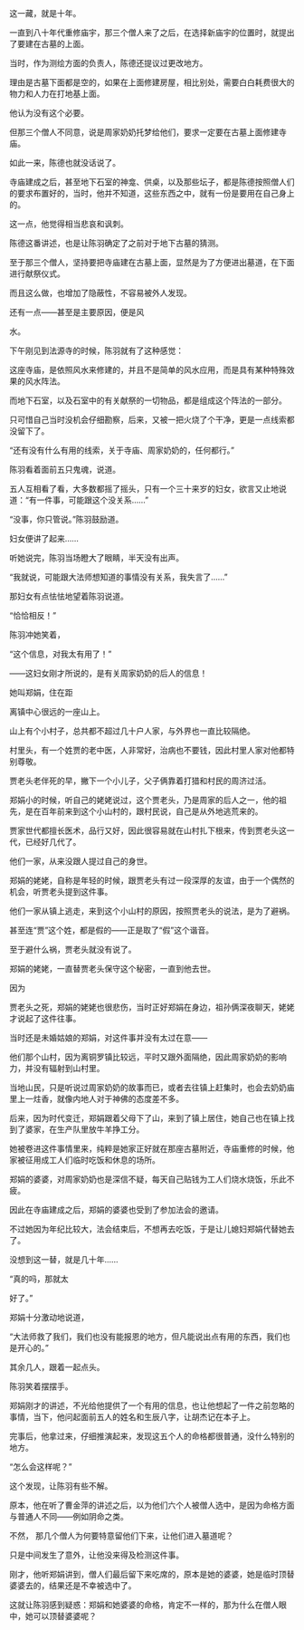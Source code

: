这一藏，就是十年。

一直到八十年代重修庙宇，那三个僧人来了之后，在选择新庙宇的位置时，就提出了要建在古墓的上面。

当时，作为测绘方面的负责人，陈德还提议过更改地方。

理由是古墓下面都是空的，如果在上面修建房屋，相比别处，需要白白耗费很大的物力和人力在打地基上面。

他认为没有这个必要。

但那三个僧人不同意，说是周家奶奶托梦给他们，要求一定要在古墓上面修建寺庙。

如此一来，陈德也就没话说了。

寺庙建成之后，甚至地下石室的神龛、供桌，以及那些坛子，都是陈德按照僧人们的要求布置好的，当时，他并不知道，这些东西之中，就有一份是要用在自己身上的。

这一点，他觉得相当悲哀和讽刺。

陈德这番讲述，也是让陈羽确定了之前对于地下古墓的猜测。

至于那三个僧人，坚持要把寺庙建在古墓上面，显然是为了方便进出墓道，在下面进行献祭仪式。

而且这么做，也增加了隐蔽性，不容易被外人发现。

还有一点——甚至是主要原因，便是风

水。

下午刚见到法源寺的时候，陈羽就有了这种感觉：

这座寺庙，是依照风水来修建的，并且不是简单的风水应用，而是具有某种特殊效果的风水阵法。

而地下石室，以及石室中的有关献祭的一切物品，都是组成这个阵法的一部分。

只可惜自己当时没机会仔细勘察，后来，又被一把火烧了个干净，更是一点线索都没留下了。

“还有没有什么有用的线索，关于寺庙、周家奶奶的，任何都行。”

陈羽看着面前五只鬼魂，说道。

五人互相看了看，大多数都摇了摇头，只有一个三十来岁的妇女，欲言又止地说道：“有一件事，可能跟这个没关系……”

“没事，你只管说。”陈羽鼓励道。

妇女便讲了起来……

听她说完，陈羽当场瞪大了眼睛，半天没有出声。

“我就说，可能跟大法师想知道的事情没有关系，我失言了……”

那妇女有点怯怯地望着陈羽说道。

“恰恰相反！”

陈羽冲她笑着，

“这个信息，对我太有用了！”

——这妇女刚才所说的，是有关周家奶奶的后人的信息！

她叫郑娟，住在距

离镇中心很远的一座山上。

山上有个小村子，总共都不超过几十户人家，与外界也一直比较隔绝。

村里头，有一个姓贾的老中医，人非常好，治病也不要钱，因此村里人家对他都特别尊敬。

贾老头老伴死的早，撇下一个小儿子，父子俩靠着打猎和村民的周济过活。

郑娟小的时候，听自己的姥姥说过，这个贾老头，乃是周家的后人之一，他的祖先，是在百年前来到这个小山村的，跟村民说，自己是从外地逃荒来的。

贾家世代都擅长医术，品行又好，因此很容易就在山村扎下根来，传到贾老头这一代，已经好几代了。

他们一家，从来没跟人提过自己的身世。

郑娟的姥姥，自称是年轻的时候，跟贾老头有过一段深厚的友谊，由于一个偶然的机会，听贾老头提到这件事。

他们一家从镇上逃走，来到这个小山村的原因，按照贾老头的说法，是为了避祸。

甚至连“贾”这个姓，都是假的——正是取了“假”这个谐音。

至于避什么祸，贾老头就没有说了。

郑娟的姥姥，一直替贾老头保守这个秘密，一直到他去世。

因为

贾老头之死，郑娟的姥姥也很悲伤，当时正好郑娟在身边，祖孙俩深夜聊天，姥姥才说起了这件往事。

当时还是未婚姑娘的郑娟，对这件事并没有太过在意——

他们那个山村，因为离铜罗镇比较远，平时又跟外面隔绝，因此周家奶奶的影响力，并没有辐射到山村里。

当地山民，只是听说过周家奶奶的故事而已，或者去往镇上赶集时，也会去奶奶庙里上一炷香，就像内地人对于神佛的态度差不多。

后来，因为时代变迁，郑娟跟着父母下了山，来到了镇上居住，她自己也在镇上找到了婆家，在生产队里放牛羊挣工分。

她被卷进这件事情里来，纯粹是她家正好就在那座古墓附近，寺庙重修的时候，他家被征用成工人们临时吃饭和休息的场所。

郑娟的婆婆，对周家奶奶也是深信不疑，每天自己贴钱为工人们烧水烧饭，乐此不疲。

因此在寺庙建成之后，郑娟的婆婆也受到了参加法会的邀请。

不过她因为年纪比较大，法会结束后，不想再去吃饭，于是让儿媳妇郑娟代替她去了。

没想到这一替，就是几十年……

“真的吗，那就太

好了。”

郑娟十分激动地说道，

“大法师救了我们，我们也没有能报恩的地方，但凡能说出点有用的东西，我们也是开心的。”

其余几人，跟着一起点头。

陈羽笑着摆摆手。

郑娟刚才的讲述，不光给他提供了一个有用的信息，也让他想起了一件之前忽略的事情，当下，他问起面前五人的姓名和生辰八字，让胡杰记在本子上。

完事后，他拿过来，仔细推演起来，发现这五个人的命格都很普通，没什么特别的地方。

“怎么会这样呢？”

这个发现，让陈羽有些不解。

原本，他在听了曹金萍的讲述之后，以为他们六个人被僧人选中，是因为命格方面与普通人不同——例如阴命之类。

不然， 那几个僧人为何要特意留他们下来，让他们进入墓道呢？

只是中间发生了意外，让他没来得及检测这件事。

刚才，他听郑娟讲到，僧人们最后留下来吃席的，原本是她的婆婆，她是临时顶替婆婆去的，结果还是不幸被选中了。

这就让陈羽感到疑惑：郑娟和她婆婆的命格，肯定不一样的，那为什么在僧人眼中，她可以顶替婆婆呢？
